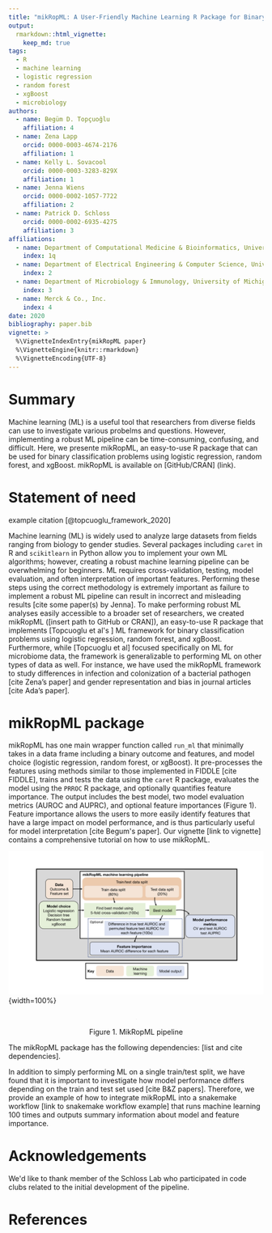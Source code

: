 ```yaml
---
title: "mikRopML: A User-Friendly Machine Learning R Package for Binary Classification Problems"
output: 
  rmarkdown::html_vignette:
    keep_md: true
tags:
  - R
  - machine learning
  - logistic regression
  - random forest
  - xgBoost
  - microbiology
authors:
  - name: Begüm D. Topçuoğlu
    affiliation: 4
  - name: Zena Lapp
    orcid: 0000-0003-4674-2176
    affiliation: 1
  - name: Kelly L. Sovacool
    orcid: 0000-0003-3283-829X
    affiliation: 1
  - name: Jenna Wiens
    orcid: 0000-0002-1057-7722
    affiliation: 2
  - name: Patrick D. Schloss
    orcid: 0000-0002-6935-4275
    affiliation: 3
affiliations:
  - name: Department of Computational Medicine & Bioinformatics, University of Michigan
    index: 1q
  - name: Department of Electrical Engineering & Computer Science, University of Michigan
    index: 2
  - name: Department of Microbiology & Immunology, University of Michigan
    index: 3
  - name: Merck & Co., Inc.
    index: 4
date: 2020
bibliography: paper.bib
vignette: >
  %\VignetteIndexEntry{mikRopML paper}
  %\VignetteEngine{knitr::rmarkdown}
  %\VignetteEncoding{UTF-8}
---
```





# Summary
Machine learning (ML) is a useful tool that researchers from diverse fields can use to investigate various probelms and questions. However, implementing a robust ML pipeline can be time-consuming, confusing, and difficult. Here, we presente mikRopML, an easy-to-use R package that can be used for binary classification problems using logistic regression, random forest, and xgBoost. mikRopML is available on [GitHub/CRAN] (link). 

# Statement of need

example citation [@topcuoglu_framework_2020]

Machine learning (ML) is widely used to analyze large datasets from fields ranging from biology to gender studies. Several packages including `caret` in R and `scikitlearn` in Python allow you to implement your own ML algorithms; however, creating a robust machine learning pipeline can be overwhelming for beginners. ML requires cross-validation, testing, model evaluation, and often interpretation of important features. Performing these steps using the correct methodology is extremely important as failure to implement a robust ML pipeline can result in incorrect and misleading results [cite some paper(s) by Jenna]. To make performing robust ML analyses easily accessible to a broader set of researchers, we created mikRopML ([insert path to GitHub or CRAN]), an easy-to-use R package that implements [Topcuoglu et al's ] ML framework for binary classification problems using logistic regression, random forest, and xgBoost. Furthermore, while [Topcuoglu et al] focused specifically on ML for microbiome data, the framework is generalizable to performing ML on other types of data as well. For instance, we have used the mikRopML framework to study differences in infection and colonization of a bacterial pathogen [cite Zena’s paper] and gender representation and bias in journal articles [cite Ada’s paper]. 

# mikRopML package

mikRopML has one main wrapper function called `run_ml` that minimally takes in a data frame including a binary outcome and features, and model choice (logistic regression, random forest, or xgBoost). It pre-processes the features using methods similar to those implemented in FIDDLE [cite FIDDLE], trains and tests the data using the `caret` R package, evaluates the model using the `PRROC` R package, and optionally quantifies feature importance. The output includes the best model, two model evaluation metrics (AUROC and AUPRC), and optional feature importances (Figure 1). Feature importance allows the users to more easily identify features that have a large impact on model performance, and is thus particularly useful for model interpretation [cite Begum's paper]. Our vignette [link to vignette] contains a comprehensive tutorial on how to use mikRopML.

![Figure 1. MikRopML pipeline](mikRopML-pipeline.png){width=100%}

<div class="figure" style="text-align: center">
<img src="mikRopML-pipeline.png" alt="Figure 1. MikRopML pipeline" width="0.75\linewidth" />
<p class="caption">Figure 1. MikRopML pipeline</p>
</div>

The mikRopML package has the following dependencies: [list and cite dependencies]. 

In addition to simply performing ML on a single train/test split, we have found that it is important to investigate how model performance differs depending on the train and test set used [cite B&Z papers]. Therefore, we provide an example of how to integrate mikRopML into a snakemake workflow [link to snakemake workflow example] that runs machine learning 100 times and outputs summary information about model and feature importance.

# Acknowledgements

We'd like to thank member of the Schloss Lab who participated in code clubs related to the initial development of the pipeline. 

# References
